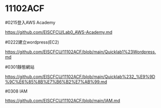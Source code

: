 # 11102ACF


#0215登入AWS Academy

https://github.com/EISCFCU/Lab0_AWS-Academy.md

#0222建立wordpress(EC2) 

https://github.com/EISCFCU/11102ACF/blob/main/Quicklab1%23Wordpress.md

#0301靜態網站

https://github.com/EISCFCU/11102ACF/blob/main/Quicklab%232_%E9%9D%9C%E6%85%8B%E7%B6%B2%E7%AB%99.md

#0308 IAM

https://github.com/EISCFCU/11102ACF/blob/main/IAM.md
